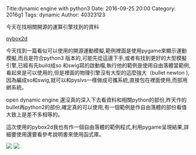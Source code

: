 Title:dynamic engine with python3
Date: 2016-09-25 20:00
Category: 2016g1
Tags: dynamic
Author: 40323123

今天在找相關開源的運算引擎找到的資料

<!-- PELICAN_END_SUMMARY -->

[pybox2d](https://github.com/pybox2d/pybox2d)

今天找到一篇看似可以使用的開源運動模擬,範例裡面是使用pygame來顯示運動模擬,而且是符合python3 版本的,可能先從這邊下手,或者有找到更好的大型模擬引擎,已經有先build成so 和swig寫的啟動檔,執行他的範例是使用自由落體當範例,看起來是可以使用的,但是裡面的物理引擎沒有大型的這麼強大（bullet newton ),因為編成so和swig,就可以和pyslvs一樣做成可攜系統,直接包在裡面使用,而部用綁系統。

open dynamic engine 還沒真的深入下去看資料和相關python的部份,昨天作的bullet再python2的部份,確定真的可以使用,有一個範例是作自由落體的部份看值大致上是差不多相等的。

這次使用的pybox2d我也有作一個自由落體的範例程式,利用pygame呈現結果,詳細要使用還要看參考說明書來使用函式庫。

<img src="https://raw.githubusercontent.com/coursemdetw/project_site_files/gh-pages/files/2016spring/g1/so.png">

<img src="https://raw.githubusercontent.com/coursemdetw/project_site_files/gh-pages/files/2016spring/g1/%E8%87%AA%E7%94%B1%E8%90%BD%E9%AB%94.png">


